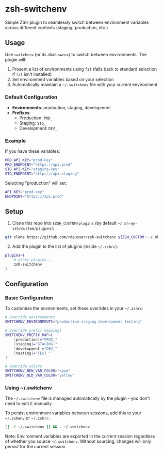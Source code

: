 # zsh-switchenv

Simple ZSH plugin to seamlessly switch between environment variables across different contexts (staging, production, etc.)

## Usage

Use `switchenv` (or its alias `swenv`) to switch between environments. The plugin will:

1. Present a list of environments using `fzf` (falls back to standard selection if `fzf` isn't installed)
2. Set environment variables based on your selection
3. Automatically maintain a `~/.switchenv` file with your current environment

### Default Configuration

- **Environments**: production, staging, development
- **Prefixes**:
  - Production: `PRD_`
  - Staging: `STG_`
  - Development: `DEV_`

### Example

If you have these variables:
```zsh
PRD_API_KEY="prod-key"
PRD_ENDPOINT="https://api.prod"
STG_API_KEY="staging-key"
STG_ENDPOINT="https://api.staging"
```

Selecting "production" will set:
```zsh
API_KEY="prod-key"
ENDPOINT="https://api.prod"
```

## Setup

1. Clone this repo into `$ZSH_CUSTOM/plugins` (by default `~/.oh-my-zsh/custom/plugins`):
```zsh
git clone https://github.com/rdeusser/zsh-switchenv ${ZSH_CUSTOM:-~/.oh-my-zsh/custom}/plugins/zsh-switchenv
```

2. Add the plugin to the list of plugins (inside `~/.zshrc`):
```zsh
plugins=(
    # other plugins...
    zsh-switchenv
)
```

## Configuration

### Basic Configuration

To customize the environments, set these overrides in your `~/.zshrc`:
```zsh
# Override environments
SWITCHENV_ENVIRONMENTS="production staging development testing"

# Override prefix mappings
SWITCHENV_PREFIX_MAP=(
    [production]="PROD_"
    [staging]="STAGING_"
    [development]="DEV_"
    [testing]="TEST_"
)

# Override colors
SWITCHENV_NEW_VAR_COLOR="cyan"
SWITCHENV_OLD_VAR_COLOR="yellow"
```

### Using ~/.switchenv

The `~/.switchenv` file is managed automatically by the plugin - you don't need to edit it manually.

To persist environment variables between sessions, add this to your `~/.zshenv` or `~/.zshrc`:
```zsh
[[ -f ~/.switchenv ]] && . ~/.switchenv
```

Note: Environment variables are exported in the current session regardless of whether you source
`~/.switchenv`. Without sourcing, changes will only persist for the current session.
